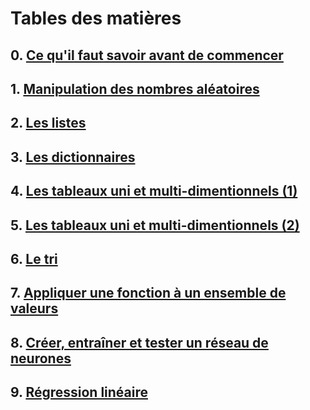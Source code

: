 # Tables des matières

## 0. [Ce qu'il faut savoir avant de commencer](https://github.com/HoucineSenoussi/Python-pour-Data-et-IA/blob/main/forBases.ipynb)
## 1. [Manipulation des nombres aléatoires](https://github.com/HoucineSenoussi/Python-pour-Data-et-IA/blob/main/forRandom.ipynb)
## 2. [Les listes](https://github.com/HoucineSenoussi/Python-pour-Data-et-IA/blob/main/forLists.ipynb)
## 3. [Les dictionnaires](https://github.com/HoucineSenoussi/Python-pour-Data-et-IA/blob/main/forDics.ipynb)
## 4. [Les tableaux uni et multi-dimentionnels (1)](https://github.com/HoucineSenoussi/Python-pour-Data-et-IA/blob/main/forArrays.ipynb)
## 5. [Les tableaux uni et multi-dimentionnels (2)](https://github.com/HoucineSenoussi/Python-pour-Data-et-IA/blob/main/forArrays2.ipynb)
## 6. [Le tri](https://github.com/HoucineSenoussi/Python-pour-Data-et-IA/blob/main/forSort.ipynb)
## 7. [Appliquer une fonction à un ensemble de valeurs](https://github.com/HoucineSenoussi/Python-pour-Data-et-IA/blob/main/formapetapply.ipynb)
## 8. [Créer, entraîner et tester un réseau de neurones](https://github.com/HoucineSenoussi/Python-pour-Data-et-IA/blob/main/forRNA.ipynb)
## 9. [Régression linéaire](https://github.com/HoucineSenoussi/Python-pour-Data-et-IA/blob/main/forRegLin.ipynb)


